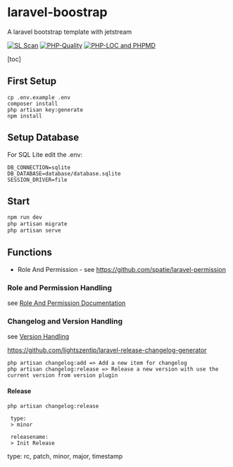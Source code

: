 # laravel-boostrap
A laravel bootstrap template with jetstream

[![SL Scan](https://github.com/lightszentip/laravel-boostrap/actions/workflows/shiftleft.yml/badge.svg?branch=main)](https://github.com/lightszentip/laravel-boostrap/actions/workflows/shiftleft.yml)
[![PHP-Quality](https://github.com/lightszentip/laravel-bootstrap-app/actions/workflows/quality-check.yml/badge.svg)](https://github.com/lightszentip/laravel-bootstrap-app/actions/workflows/quality-check.yml)
[![PHP-LOC and PHPMD](https://github.com/lightszentip/laravel-bootstrap-app/actions/workflows/phploc.yml/badge.svg)](https://github.com/lightszentip/laravel-bootstrap-app/actions/workflows/phploc.yml)

[toc]

## First Setup

````shell
cp .env.example .env
composer install
php artisan key:generate 
npm install
````

## Setup Database

For SQL Lite edit the .env:

````text
DB_CONNECTION=sqlite
DB_DATABASE=database/database.sqlite
SESSION_DRIVER=file
````

## Start


````markdown
npm run dev
php artisan migrate
php artisan serve
````


## Functions
* Role And Permission - see https://github.com/spatie/laravel-permission

### Role and Permission Handling

see [Role And Permission Documentation](doc/role_and_permission.md)

### Changelog and Version Handling

see [Version Handling](doc/version_handling.md)

https://github.com/lightszentip/laravel-release-changelog-generator

````shell
php artisan changelog:add => Add a new item for changelog
php artisan changelog:release => Release a new version with use the current version from version plugin
````

#### Release

````shell
php artisan changelog:release

 type:
 > minor

 releasename:
 > Init Release

````

type: rc, patch, minor, major, timestamp

